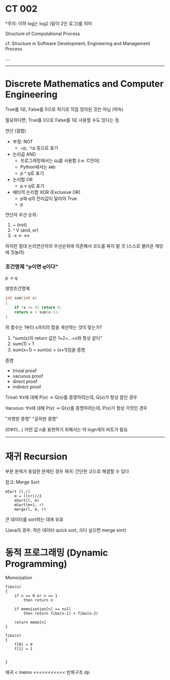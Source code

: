 # CT 002

*주의: 이하 log는 log2 (밑이 2인 로그)를 의미



Structure of Computational Process

cf. Structure in Software Development, Engineering and Management Process

....

----



# Discrete Mathematics and Computer Engineering

True를 1로, False를 0으로 하기로 직접 정의된 것은 아님 (약속)

필요하다면, True를 0으로 False를 1로 사용할 수도 있다는 점



연산 (결합)

* 부정: NOT
  * ~p, ㄱp 등으로 표기
* 논리곱 AND
  * 프로그래밍에서는 `&&`를 사용함 (i.e. C언어)
  * Python에서는 `AND`
  * p ^ q로 표기
* 논리합 OR
  * p v q로 표기
* 배타적 논리합 XOR (Exclusive OR)
  * p와 q의 진리값이 달라야 True 
  * p 



연산자 우선 순위:

1. ~ (not)
2. ^ V (and, or)
3. -> <- <->

하지만 절대 논리연산자의 우선순위에 의존해서 코드를 짜지 말 것 (스스로 불러온 재앙에 짓눌려)



### 조건명제 "p이면 q이다"

p -> q

쌍방조건명제





```c
int sum(int x)
{
    if (x <= 0) return 0;
    return x + sum(x-1);
}
```

위 함수는 1부터 x까지의 합을 계산하는 것이 맞는가?

1. "sum(x)의 return 값은 1+2+...+x와 항상 같다"
2. sum(1) = 1
3. sum(x+1) = sum(x) + (x+1)임을 증명



증명

* trivial proof
* vacuous proof
* direct proof
* indirect proof



Trival: ∀x에 대해 P(x) -> Q(x)를 증명하려는데, Q(x)가 항상 참인 경우

Vacuous: ∀x에 대해 P(x) -> Q(x)를 증명하려는데, P(x)가 항상 거짓인 경우

"자명한 증명" "공허한 증명"





(0부터...) 어떤 값 n을 표현하기 위해서는 약 logn개의 비트가 필요

----

# 재귀 Recursion

부분 문제가 동일한 문제인 경우 재귀: 간단한 코드로 해결할 수 있다



참고: Merge Sort

```
mSort (l,r)
	m = (l+r)//2
	mSort(l, m)
	mSort(m+1, r)
	merge(l, m, r)
```

큰 데이터를 sort하는 데에 유효

(Java의 경우: 작은 데이터 quick sort, 크다 싶으면 merge sort)



# 동적 프로그래밍 (Dynamic Programming)

Memoization 



```
fibo(n)
{
	if n == 0 or n == 1
		then return n
		
	if memoization[n] == null
		then return fibo(n-1) + fibo(n-2)
	
	return memo[n]
}
```

```
fibo(n)
{
	f[0] = 0
	f[1] = 1
	
	
}
```

재귀 < memo <<<<<<<<<<< 반복구조 dp



